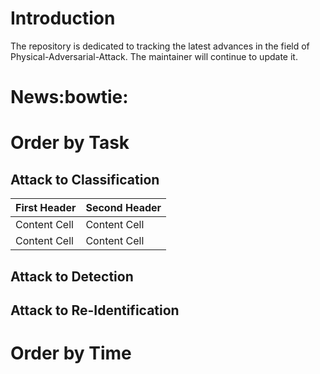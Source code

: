 # Introduction
The repository is dedicated to tracking the latest advances in the field of Physical-Adversarial-Attack. The maintainer will continue to update it.
# News:bowtie:
# Order by Task
## Attack to Classification
| First Header  | Second Header |
| ------------- | ------------- |
| Content Cell  | Content Cell  |
| Content Cell  | Content Cell  |
## Attack to Detection
## Attack to Re-Identification
# Order by Time